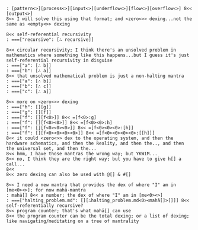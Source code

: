 	: [pattern<>][process<>][input<>][underflow<>][flow<>][overflow<>] 8<< [output<>]
	8<< I will solve this using that format; and <zero<>> dexing...not the same as <empty<>> dexing

	8<< self-referential recursivity
	: ===["recursive": [∴ recursive]]

	8<< circular recursivity; I think there's an unsolved problem in mathematics where something like this happens...but I guess it's just self-referential recursivity in disguise
	: ===["a": [∴ b]]
	: ===["b": [∴ a]]
	8<< that unsolved mathematical problem is just a non-halting mantra
	: ===["a": [∴ b]]
	: ===["b": [∴ c]]
	: ===["c": [∴ a]]
	
	8<< more on <zero<>> dexing
	: ===["h": [][g]]
	: ===["g": [][f]]
	: ===["f": [][f<0>]] 8<< =[f<0>:g]
	: ===["f": [][f<0><0>]] 8<< =[f<0><0>:h]
	: ===["f": [][f<0><0><0>]] 8<< =[f<0><0><0>:[h]]
	: ===["f": [][f<0><0><0><0>]] 8<< =[f<0><0><0><0>:[[h]]]
	8<< it could <zero<>> dex to the operating system, and then the hardware schematics, and then the ℝeality, and then the.., and then the universal set, and then the...
	8<< hmm, I have those mantras the wrong way; but YKWIM...
	8<< no, I think they are the right way; but you have to give h[] a call...
	8<<
	8<< zero dexing can also be used with @[] & #[]

	8<< I need a new mantra that provides the dex of where "I" am in [me<0><>]; for now mahā-mantra
	: mahā[] 8<< a number; the dex of where "I" am in [me<0><>]
	: ===["halting_problem.md": [][∴halting_problem.md<0><mahā[]>[]]] 8<< self-referentially recursive?
	8<< program counter; that's what mahā[] can use
	8<< the program counter can be the total dexing; or a list of dexing; like navigating/meditating on a tree of mantrality
